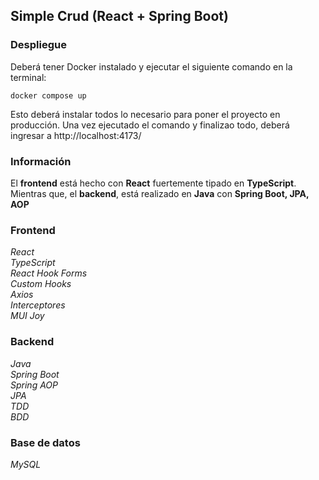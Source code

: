 ## Simple Crud (React + Spring Boot)

### Despliegue

Deberá tener Docker instalado y ejecutar el siguiente comando en la terminal:

```
docker compose up
```

Esto deberá instalar todos lo necesario para poner el proyecto en producción. Una vez ejecutado el comando y finalizao todo, deberá ingresar a http://localhost:4173/

### Información

El <b>frontend</b> está hecho con <b>React</b> fuertemente tipado en <b>TypeScript</b>. Mientras que, el <b>backend</b>, está realizado en <b>Java</b> con <b>Spring Boot, JPA, AOP</b>

### Frontend

<i>React</i>
<br/>
<i>TypeScript</i>
<br/>
<i>React Hook Forms</i>
<br/>
<i>Custom Hooks</i>
<br/>
<i>Axios</i>
<br/>
<i>Interceptores</i>
<br/>
<i>MUI Joy</i>

### Backend

<i>Java</i>
<br/>
<i>Spring Boot</i>
<br/>
<i>Spring AOP</i>
<br/>
<i>JPA</i>
<br/>
<i>TDD</i>
<br/>
<i>BDD</i>

### Base de datos

<i>MySQL</i>